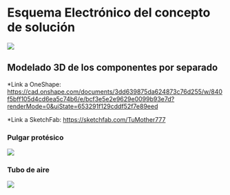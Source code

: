 <h1> Esquema Electrónico del concepto de solución </h1> 

<image src ="https://github.com/1502Pam/Project/blob/main/Im%C3%A1genes/Esquema_electr%C3%B3nico.jpeg">

## Modelado 3D de los componentes por separado

*Link a OneShape: 
https://cad.onshape.com/documents/3dd639875da624873c76d255/w/840f5bff105d4cd6ea5c74b6/e/bcf3e5e2e9629e0099b93e7d?renderMode=0&uiState=653291f129cddf52f7e89eed

*Link a SketchFab:
https://sketchfab.com/TuMother777

### Pulgar protésico
<image src ="https://github.com/1502Pam/Project/blob/main/Im%C3%A1genes/pulgar_prot%C3%A9sico.jpeg">

### Tubo de aire
<image src ="https://github.com/1502Pam/Project/blob/main/Im%C3%A1genes/tubo_de_aire.jpeg">
